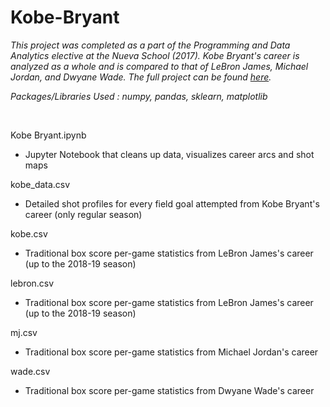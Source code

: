 # Kobe-Bryant

*This project was completed as a part of the Programming and Data Analytics elective at the Nueva School (2017). Kobe Bryant's career is analyzed as a whole and is compared to that of LeBron James, Michael Jordan, and Dwyane Wade. The full project can be found [here](https://jeremydumalig.com/kobe-bryant/).*

*Packages/Libraries Used : numpy, pandas, sklearn, matplotlib*

<br>

Kobe Bryant.ipynb
* Jupyter Notebook that cleans up data, visualizes career arcs and shot maps

kobe_data.csv
* Detailed shot profiles for every field goal attempted from Kobe Bryant's career (only regular season)

kobe.csv
* Traditional box score per-game statistics from LeBron James's career (up to the 2018-19 season)

lebron.csv
* Traditional box score per-game statistics from LeBron James's career (up to the 2018-19 season)

mj.csv
* Traditional box score per-game statistics from Michael Jordan's career

wade.csv
* Traditional box score per-game statistics from Dwyane Wade's career
